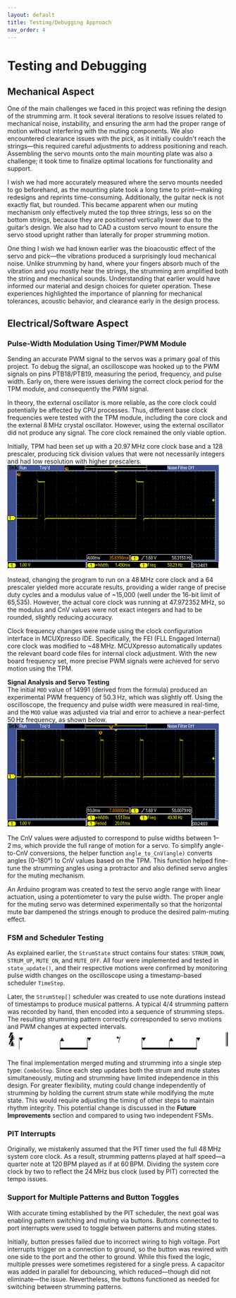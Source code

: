 ```yaml
---
layout: default
title: Testing/Debugging Approach
nav_order: 4
---
```


# Testing and Debugging

## Mechanical Aspect
One of the main challenges we faced in this project was refining the design of the strumming arm. It took several iterations to resolve issues related to mechanical noise, instability, and ensuring the arm had the proper range of motion without interfering with the muting components. We also encountered clearance issues with the pick, as it initially couldn't reach the strings—this required careful adjustments to address positioning and reach. Assembling the servo mounts onto the main mounting plate was also a challenge; it took time to finalize optimal locations for functionality and support.

I wish we had more accurately measured where the servo mounts needed to go beforehand, as the mounting plate took a long time to print—making redesigns and reprints time-consuming. Additionally, the guitar neck is not exactly flat, but rounded. This became apparent when our muting mechanism only effectively muted the top three strings, less so on the bottom strings, because they are positioned vertically lower due to the guitar’s design. We also had to CAD a custom servo mount to ensure the servo stood upright rather than laterally for proper strumming motion.

One thing I wish we had known earlier was the bioacoustic effect of the servo and pick—the vibrations produced a surprisingly loud mechanical noise. Unlike strumming by hand, where your fingers absorb much of the vibration and you mostly hear the strings, the strumming arm amplified both the string and mechanical sounds. Understanding that earlier would have informed our material and design choices for quieter operation. These experiences highlighted the importance of planning for mechanical tolerances, acoustic behavior, and clearance early in the design process.

## Electrical/Software Aspect

### Pulse-Width Modulation Using Timer/PWM Module
Sending an accurate PWM signal to the servos was a primary goal of this project. To debug the signal, an oscilloscope was hooked up to the PWM signals on pins PTB18/PTB19, measuring the period, frequency, and pulse width. Early on, there were issues deriving the correct clock period for the TPM module, and consequently the PWM signal.

In theory, the external oscillator is more reliable, as the core clock could potentially be affected by CPU processes. Thus, different base clock frequencies were tested with the TPM module, including the core clock and the external 8 MHz crystal oscillator. However, using the external oscillator did not produce any signal. The core clock remained the only viable option.

Initially, TPM had been set up with a 20.97 MHz core clock base and a 128 prescaler, producing tick division values that were not necessarily integers and had low resolution with higher prescalers.  
![image](images/163.84%20on%2020.97Mhz.PNG)

Instead, changing the program to run on a 48 MHz core clock and a 64 prescaler yielded more accurate results, providing a wider range of precise duty cycles and a modulus value of ~15,000 (well under the 16-bit limit of 65,535). However, the actual core clock was running at 47.972352 MHz, so the modulus and CnV values were not exact integers and had to be rounded, slightly reducing accuracy.

Clock frequency changes were made using the clock configuration interface in MCUXpresso IDE. Specifically, the FEI (FLL Engaged Internal) core clock was modified to ~48 MHz. MCUXpresso automatically updates the relevant board code files for internal clock adjustment. With the new board frequency set, more precise PWM signals were achieved for servo motion using the TPM.

**Signal Analysis and Servo Testing**  
The initial `MOD` value of 14991 (derived from the formula) produced an experimental PWM frequency of 50.3 Hz, which was slightly off. Using the oscilloscope, the frequency and pulse width were measured in real-time, and the `MOD` value was adjusted via trial and error to achieve a near-perfect 50 Hz frequency, as shown below.  
![image](images/48MHz%20working!.PNG)

The CnV values were adjusted to correspond to pulse widths between 1–2 ms, which provide the full range of motion for a servo. To simplify angle-to-CnV conversions, the helper function `angle_to_CnV(angle)` converts angles (0–180°) to CnV values based on the TPM. This function helped fine-tune the strumming angles using a protractor and also defined servo angles for the muting mechanism.

An Arduino program was created to test the servo angle range with linear actuation, using a potentiometer to vary the pulse width. The proper angle for the muting servo was determined experimentally so that the horizontal mute bar dampened the strings enough to produce the desired palm-muting effect.

### FSM and Scheduler Testing
As explained earlier, the `StrumState` struct contains four states: `STRUM_DOWN`, `STRUM_UP`, `MUTE_ON`, and `MUTE_OFF`. All four were implemented and tested in `state_update()`, and their respective motions were confirmed by monitoring pulse width changes on the oscilloscope using a timestamp-based scheduler `TimeStep`.

Later, the `StrumStep[]` scheduler was created to use note durations instead of timestamps to produce musical patterns. A typical 4/4 strumming pattern was recorded by hand, then encoded into a sequence of strumming steps. The resulting strumming pattern correctly corresponded to servo motions and PWM changes at expected intervals.  
![Classic](/images/classic.png)

The final implementation merged muting and strumming into a single step type: `ComboStep`. Since each step updates both the strum and mute states simultaneously, muting and strumming have limited independence in this design. For greater flexibility, muting could change independently of strumming by holding the current strum state while modifying the mute state. This would require adjusting the timing of other steps to maintain rhythm integrity. This potential change is discussed in the **Future Improvements** section and compared to using two independent FSMs.

### PIT Interrupts
Originally, we mistakenly assumed that the PIT timer used the full 48 MHz system core clock. As a result, strumming patterns played at half speed—a quarter note at 120 BPM played as if at 60 BPM. Dividing the system core clock by two to reflect the 24 MHz bus clock (used by PIT) corrected the tempo issues.

### Support for Multiple Patterns and Button Toggles
With accurate timing established by the PIT scheduler, the next goal was enabling pattern switching and muting via buttons. Buttons connected to port interrupts were used to toggle between patterns and muting states.

Initially, button presses failed due to incorrect wiring to high voltage. Port interrupts trigger on a connection to ground, so the button was rewired with one side to the port and the other to ground. While this fixed the logic, multiple presses were sometimes registered for a single press. A capacitor was added in parallel for debouncing, which reduced—though did not eliminate—the issue. Nevertheless, the buttons functioned as needed for switching between strumming patterns.
